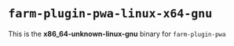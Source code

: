 # `farm-plugin-pwa-linux-x64-gnu`

This is the **x86_64-unknown-linux-gnu** binary for `farm-plugin-pwa`

